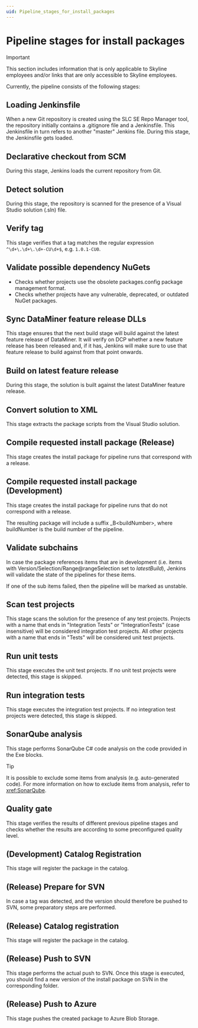 ```yaml
---
uid: Pipeline_stages_for_install_packages
---
```


# Pipeline stages for install packages

> [!IMPORTANT]
> This section includes information that is only applicable to Skyline employees and/or links that are only accessible to Skyline employees.

Currently, the pipeline consists of the following stages:

## Loading Jenkinsfile

When a new Git repository is created using the SLC SE Repo Manager tool, the repository initially contains a .gitignore file and a Jenkinsfile. This Jenkinsfile in turn refers to another "master" Jenkins file. During this stage, the Jenkinsfile gets loaded.

## Declarative checkout from SCM

During this stage, Jenkins loads the current repository from Git.

## Detect solution

During this stage, the repository is scanned for the presence of a Visual Studio solution (.sln) file.

## Verify tag

This stage verifies that a tag matches the regular expression `^\d+\.\d+\.\d+-CU\d+$`, e.g. `1.0.1-CU0`.

## Validate possible dependency NuGets

- Checks whether projects use the obsolete packages.config package management format.
- Checks whether projects have any vulnerable, deprecated, or outdated NuGet packages.

## Sync DataMiner feature release DLLs

This stage ensures that the next build stage will build against the latest feature release of DataMiner. It will verify on DCP whether a new feature release has been released and, if it has, Jenkins will make sure to use that feature release to build against from that point onwards.

## Build on latest feature release

During this stage, the solution is built against the latest DataMiner feature release.

## Convert solution to XML

This stage extracts the package scripts from the Visual Studio solution.

## Compile requested install package (Release)

This stage creates the install package for pipeline runs that correspond with a release.

## Compile requested install package (Development)

This stage creates the install package for pipeline runs that do not correspond with a release.

The resulting package will include a suffix \_B\<buildNumber>, where buildNumber is the build number of the pipeline.

## Validate subchains

In case the package references items that are in development (i.e. items with Version/Selection/Range@rangeSelection set to *latestBuild*), Jenkins will validate the state of the pipelines for these items.

If one of the sub items failed, then the pipeline will be marked as unstable.

## Scan test projects

This stage scans the solution for the presence of any test projects. Projects with a name that ends in "Integration Tests" or "IntegrationTests" (case insensitive) will be considered integration test projects. All other projects with a name that ends in "Tests" will be considered unit test projects.

## Run unit tests

This stage executes the unit test projects. If no unit test projects were detected, this stage is skipped.

## Run integration tests

This stage executes the integration test projects. If no integration test projects were detected, this stage is skipped.

## SonarQube analysis

This stage performs SonarQube C# code analysis on the code provided in the Exe blocks.

> [!TIP]
> It is possible to exclude some items from analysis (e.g. auto-generated code). For more information on how to exclude items from analysis, refer to <xref:SonarQube>.

## Quality gate

This stage verifies the results of different previous pipeline stages and checks whether the results are according to some preconfigured quality level.

## (Development) Catalog Registration

This stage will register the package in the catalog.

## (Release) Prepare for SVN

In case a tag was detected, and the version should therefore be pushed to SVN, some preparatory steps are performed.

## (Release) Catalog registration

This stage will register the package in the catalog.

## (Release) Push to SVN

This stage performs the actual push to SVN. Once this stage is executed, you should find a new version of the install package on SVN in the corresponding folder.

## (Release) Push to Azure

This stage pushes the created package to Azure Blob Storage.
